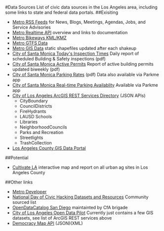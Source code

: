 #Data Sources
List of civic data sources in the Los Angeles area, including some links to state and federal data portals.
##Exisiting

+ [Metro RSS Feeds](http://www.metro.net/news/metro-rss/) for News, Blogs, Meetings, Agendas, Jobs, and Service Advisories
+ [Metro Realtime API](http://developer.metro.net/introduction/realtime-api-overview/) overview and links to documentation
+ [Metro Bikeways KML/KMZ](http://developer.metro.net/introduction/bikeways-data/download-bikeways-data/)
+ [Metro GTFS Data](http://developer.metro.net/introduction/gtfs-data/download-metros-gtfs-data/)
+ [Metro GIS Data](http://developer.metro.net/introduction/gis-data/download-gis-data/) static shapefiles updated after each shakeup
+ [City of Santa Monica Today's Inspection Times](http://www.smgov.net/Departments/PCD/Reports/Inspections/rptinspectionroutingbldg.pdf) Daily report of scheduled Building & Safety inspections (pdf)
+ [City of Santa Monica Active Permits](http://www.smgov.net/uploadedFiles/Departments/PCD/Permits/Active-Permits.pdf) Report of active building permits updated biweekly (pdf)
+ [City of Santa Monica Parking Rates](http://www.smgov.net/uploadedFiles/Departments/PCD/Transportation/Motorists-Parking/Parking-Rates.pdf) (pdf) Data also available via Parkme app
+ [City of Santa Monica Real-time Parking Availablity](http://www.parkme.com/widget/?lat=34.01680622427998&lng=-118.49805856483461&tracker=a6870aea-21dc-11e2-ba1b-12313d150ae9&zoom=17) Available via Parkme app
+ [City of Los Angeles ArcGIS REST Services Directory](http://services1.arcgis.com/p84PN4WZvOWzi2j2/ArcGIS/rest/services) (JSON APIs)
  + CityBoundary
  + CouncilDistricts
  + FireHydrants
  + LAUSD Schools
  + Libraries
  + NeighborhoodCouncils
  + Parks and Recreation
  + Streetlights
  + TrashCollection
+ [Los Angeles County GIS Data Portal](http://egis3.lacounty.gov/dataportal/)

##Potential

+ [Cultivate LA](http://cultivatelosangeles.org/) interactive map and report on all urban ag sites in Los Angeles County

##Other links

+ [Metro Developer](http://developer.metro.net/)
+ [National Day of Civic Hacking Datasets and Resources](http://hackforchange.org/datasets) Community sourced list
+ [OpenDataCatalog San Diego](http://catalog.opensandiego.org/) maintainted by CfA brigade
+ [City of Los Angeles Open Data Pilot](http://lamaps.maps.arcgis.com/home/) Currently just contains a few GIS datasets, see list of ArcGIS REST services above
+ [Democracy Map API](http://api.democracymap.org/) (JSON)(XML)
